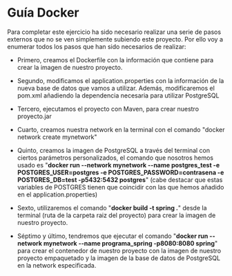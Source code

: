 # Guía Docker
Para completar este ejercicio ha sido necesario realizar una serie de pasos externos que no se ven
simplemente subiendo este proyecto. Por ello voy a enumerar todos los pasos que han sido necesarios de realizar:

* Primero, creamos el Dockerfile con la información que contiene para crear la imagen de nuestro proyecto.

* Segundo, modificamos el application.properties con la información de la nueva base de datos que vamos
  a utilizar. Además, modificaremos el pom.xml añadiendo la dependencia necesaria para utilizar PostgreSQL

* Tercero, ejecutamos el proyecto con Maven, para crear nuestro proyecto.jar

* Cuarto, creamos nuestra network en la terminal con el comando "docker network create mynetwork"

* Quinto, creamos la imagen de PostgreSQL a través del terminal con ciertos parámetros personalizados, el
  comando que nosotros hemos usado es "**docker run --network mynetwork --name postgres_test -e POSTGRES_USER=postgres -e
  POSTGRES_PASSWORD=contrasena -e POSTGRES_DB=test -p5432:5432 postgres**"
  (cabe destacar que estas variables de POSTGRES tienen que coincidir con las que hemos añadido en el application.properties)

* Sexto, utilizaremos el comando "**docker build -t spring .**" desde la terminal (ruta de la carpeta raiz del proyecto) para
  crear la imagen de nuestro proyecto.

* Séptimo y último, tendremos que ejecutar el comando "**docker run --network mynetwork --name programa_spring -p8080:8080 spring**" 
  para crear el contenedor de nuestro proyecto con la imagen de nuestro proyecto empaquetado y la imagen de la base de datos de PostgreSQL
  en la network especificada.



